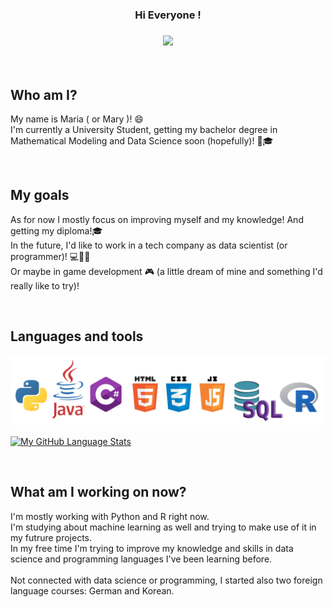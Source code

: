 <!--- <h3 align="center"> <img src="https://github.com/malasie/malasie/blob/main/hi.gif" width="50px">    Hi Everyone !  </h3> --->
<h3 align="center">   Hi Everyone !  </h3>
<h3 align="center"> <img src="https://capsule-render.vercel.app/api?type=rect&color=gradient&height=2"> </h3></br>
<h2> Who am I? </h2>
<p> My name is Maria ( or Mary )! 😄 </br>
I'm currently a University Student, getting my bachelor degree in Mathematical Modeling and Data Science soon (hopefully)!  💪🎓</p>
</br>
<h2> My goals </h2>
<p> As for now I mostly focus on improving myself and my knowledge! And getting my diploma!🎓</br>
In the future, I'd like to work in a tech company as data scientist (or programmer)! 💻👩‍💻</br>
Or maybe in game development 🎮 (a little dream of mine and something I'd really like to try)! </p>
  </br>
  <h2> Languages and tools </h2>
  <img src="https://github.com/malasie/malasie/blob/main/language.png" width="700px"> 

[![My GitHub Language Stats](https://github-readme-stats.vercel.app/api/top-langs/?username=malasie&langs_count=6&theme=tokyonight&layout=compact)]()

</br>
<h2> What am I working on now? </h2>
<p> I'm mostly working with Python and R right now. </br>
I'm studying about machine learning as well and trying to make use of it in my futrure projects. </br>
In my free time I'm trying to improve my knowledge and skills in data science and programming languages I've been learning before.</br>
</br>
Not connected with data science or programming, I started also two foreign language courses: German and Korean.  </p>
  
  
<!--
**malasie/malasie** is a ✨ _special_ ✨ repository because its `README.md` (this file) appears on your GitHub profile.

Here are some ideas to get you started:

- 🔭 I’m currently working on ...
- 🌱 I’m currently learning ...
- 👯 I’m looking to collaborate on ...
- 🤔 I’m looking for help with ...
- 💬 Ask me about ...
- 📫 How to reach me: ...
- 😄 Pronouns: ...
- ⚡ Fun fact: ...
-->
